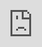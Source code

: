 ```yaml
---
title: 3D Printed Go Pro Style Clamp Mount
date: 2025-02-12T17:24:58
lastmod: 2025-02-13T05:53:08
---
```


<div class="iframe-16-9-container"><iframe class="youTubeIframe" style="position: absolute; top: 0; bottom: 0; left: 0; width: 100%; height: 100%; border: 0; z-index: 1;" src="https://www.youtube.com/embed/ODLpCInexa8?rel=0" width="560" height="315" frameborder="0" allowfullscreen="allowfullscreen"></iframe></div>
</div>

[3D Printed Go Pro Style Clamp Mount](https://youtu.be/ODLpCInexa8)

[text](https://youtu.be/ODLpCInexa8)
